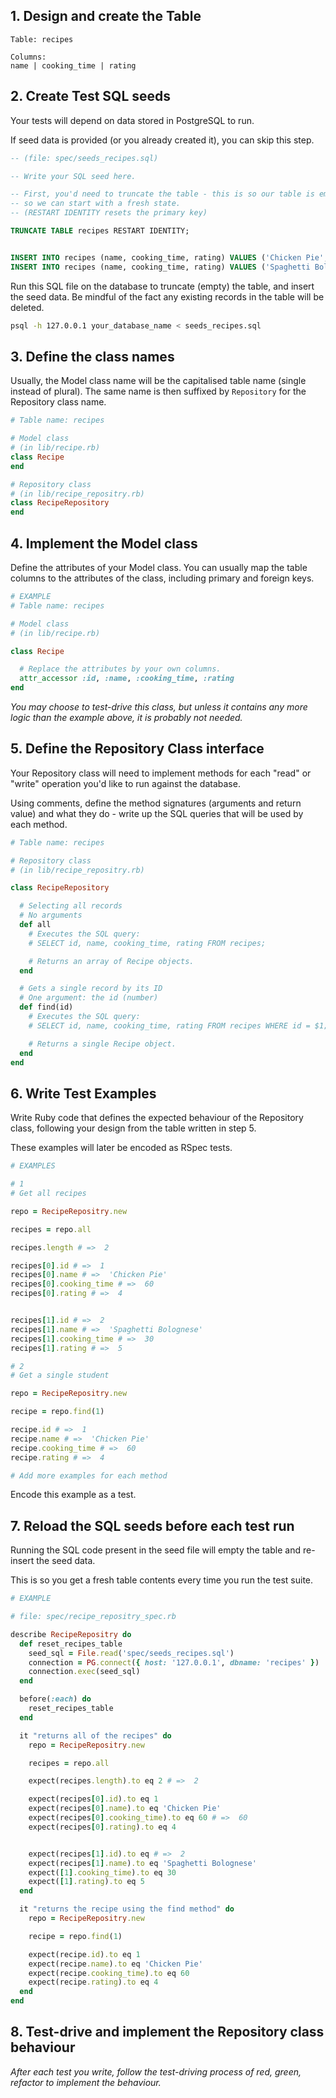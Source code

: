 
## 1. Design and create the Table

```
Table: recipes

Columns:
name | cooking_time | rating
```

## 2. Create Test SQL seeds

Your tests will depend on data stored in PostgreSQL to run.

If seed data is provided (or you already created it), you can skip this step.

```sql
-- (file: spec/seeds_recipes.sql)

-- Write your SQL seed here. 

-- First, you'd need to truncate the table - this is so our table is emptied between each test run,
-- so we can start with a fresh state.
-- (RESTART IDENTITY resets the primary key)

TRUNCATE TABLE recipes RESTART IDENTITY;


INSERT INTO recipes (name, cooking_time, rating) VALUES ('Chicken Pie', 60, 4);
INSERT INTO recipes (name, cooking_time, rating) VALUES ('Spaghetti Bolognese', 30, 5);
```

Run this SQL file on the database to truncate (empty) the table, and insert the seed data. Be mindful of the fact any existing records in the table will be deleted.

```bash
psql -h 127.0.0.1 your_database_name < seeds_recipes.sql
```

## 3. Define the class names

Usually, the Model class name will be the capitalised table name (single instead of plural). The same name is then suffixed by `Repository` for the Repository class name.

```ruby
# Table name: recipes

# Model class
# (in lib/recipe.rb)
class Recipe
end

# Repository class
# (in lib/recipe_repositry.rb)
class RecipeRepository
end
```

## 4. Implement the Model class

Define the attributes of your Model class. You can usually map the table columns to the attributes of the class, including primary and foreign keys.

```ruby
# EXAMPLE
# Table name: recipes

# Model class
# (in lib/recipe.rb)

class Recipe

  # Replace the attributes by your own columns.
  attr_accessor :id, :name, :cooking_time, :rating
end
```

*You may choose to test-drive this class, but unless it contains any more logic than the example above, it is probably not needed.*

## 5. Define the Repository Class interface

Your Repository class will need to implement methods for each "read" or "write" operation you'd like to run against the database.

Using comments, define the method signatures (arguments and return value) and what they do - write up the SQL queries that will be used by each method.

```ruby
# Table name: recipes

# Repository class
# (in lib/recipe_repositry.rb)

class RecipeRepository

  # Selecting all records
  # No arguments
  def all
    # Executes the SQL query:
    # SELECT id, name, cooking_time, rating FROM recipes;

    # Returns an array of Recipe objects.
  end

  # Gets a single record by its ID
  # One argument: the id (number)
  def find(id)
    # Executes the SQL query:
    # SELECT id, name, cooking_time, rating FROM recipes WHERE id = $1;

    # Returns a single Recipe object.
  end
end
```

## 6. Write Test Examples

Write Ruby code that defines the expected behaviour of the Repository class, following your design from the table written in step 5.

These examples will later be encoded as RSpec tests.

```ruby
# EXAMPLES

# 1
# Get all recipes

repo = RecipeRepositry.new

recipes = repo.all

recipes.length # =>  2

recipes[0].id # =>  1
recipes[0].name # =>  'Chicken Pie'
recipes[0].cooking_time # =>  60
recipes[0].rating # =>  4


recipes[1].id # =>  2
recipes[1].name # =>  'Spaghetti Bolognese'
recipes[1].cooking_time # =>  30
recipes[1].rating # =>  5

# 2
# Get a single student

repo = RecipeRepositry.new

recipe = repo.find(1)

recipe.id # =>  1
recipe.name # =>  'Chicken Pie'
recipe.cooking_time # =>  60
recipe.rating # =>  4

# Add more examples for each method
```

Encode this example as a test.

## 7. Reload the SQL seeds before each test run

Running the SQL code present in the seed file will empty the table and re-insert the seed data.

This is so you get a fresh table contents every time you run the test suite.

```ruby
# EXAMPLE

# file: spec/recipe_repositry_spec.rb

describe RecipeRepositry do
  def reset_recipes_table
    seed_sql = File.read('spec/seeds_recipes.sql')
    connection = PG.connect({ host: '127.0.0.1', dbname: 'recipes' })
    connection.exec(seed_sql)
  end

  before(:each) do 
    reset_recipes_table
  end

  it "returns all of the recipes" do
    repo = RecipeRepositry.new

    recipes = repo.all

    expect(recipes.length).to eq 2 # =>  2

    expect(recipes[0].id).to eq 1
    expect(recipes[0].name).to eq 'Chicken Pie'
    expect(recipes[0].cooking_time).to eq 60 # =>  60
    expect(recipes[0].rating).to eq 4


    expect(recipes[1].id).to eq # =>  2
    expect(recipes[1].name).to eq 'Spaghetti Bolognese'
    expect([1].cooking_time).to eq 30
    expect([1].rating).to eq 5
  end

  it "returns the recipe using the find method" do
    repo = RecipeRepositry.new

    recipe = repo.find(1)

    expect(recipe.id).to eq 1
    expect(recipe.name).to eq 'Chicken Pie'
    expect(recipe.cooking_time).to eq 60
    expect(recipe.rating).to eq 4
  end
end
```

## 8. Test-drive and implement the Repository class behaviour

_After each test you write, follow the test-driving process of red, green, refactor to implement the behaviour._